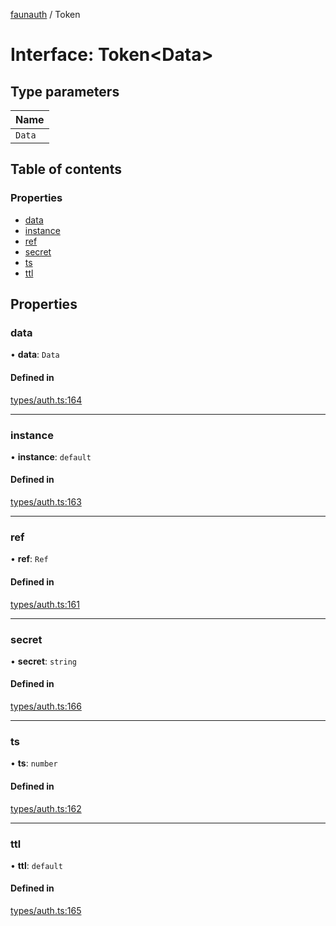 [faunauth](../index.md) / Token

# Interface: Token<Data\>

## Type parameters

| Name |
| :------ |
| `Data` |

## Table of contents

### Properties

- [data](Token.md#data)
- [instance](Token.md#instance)
- [ref](Token.md#ref)
- [secret](Token.md#secret)
- [ts](Token.md#ts)
- [ttl](Token.md#ttl)

## Properties

### data

• **data**: `Data`

#### Defined in

[types/auth.ts:164](https://github.com/alexnitta/faunauth/blob/c913d73/src/types/auth.ts#L164)

___

### instance

• **instance**: `default`

#### Defined in

[types/auth.ts:163](https://github.com/alexnitta/faunauth/blob/c913d73/src/types/auth.ts#L163)

___

### ref

• **ref**: `Ref`

#### Defined in

[types/auth.ts:161](https://github.com/alexnitta/faunauth/blob/c913d73/src/types/auth.ts#L161)

___

### secret

• **secret**: `string`

#### Defined in

[types/auth.ts:166](https://github.com/alexnitta/faunauth/blob/c913d73/src/types/auth.ts#L166)

___

### ts

• **ts**: `number`

#### Defined in

[types/auth.ts:162](https://github.com/alexnitta/faunauth/blob/c913d73/src/types/auth.ts#L162)

___

### ttl

• **ttl**: `default`

#### Defined in

[types/auth.ts:165](https://github.com/alexnitta/faunauth/blob/c913d73/src/types/auth.ts#L165)
